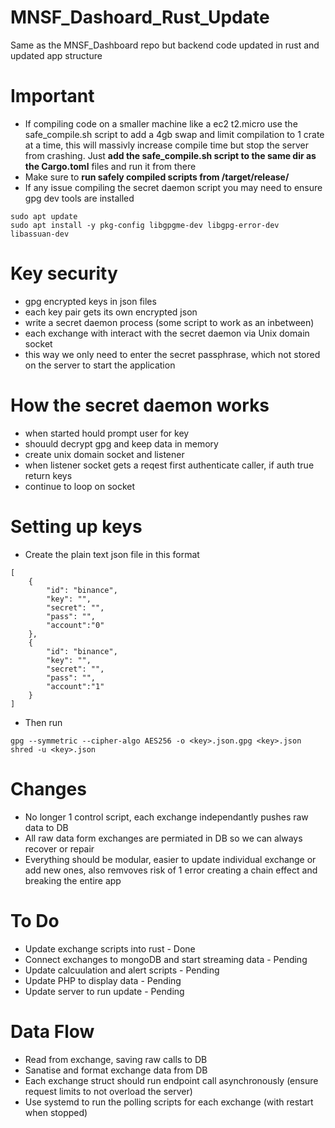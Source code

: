 # MNSF_Dashoard_Rust_Update
Same as the MNSF_Dashboard repo but backend code updated in rust and updated app structure

# Important
- If compiling code on a smaller machine like a ec2 t2.micro use the safe_compile.sh script to add a 4gb swap and limit compilation to 1 crate at a time, this will massivly increase compile time but stop the server from crashing. Just **add the safe_compile.sh script to the same dir as the Cargo.toml** files and run it from there
- Make sure to **run safely compiled scripts from /target/release/**
- If any issue compiling the secret daemon script you may need to ensure gpg dev tools are installed
```
sudo apt update
sudo apt install -y pkg-config libgpgme-dev libgpg-error-dev libassuan-dev
```

# Key security
- gpg encrypted keys in json files
- each key pair gets its own encrypted json
- write a secret daemon process (some script to work as an inbetween)
- each exchange with interact with the secret daemon via Unix domain socket
- this way we only need to enter the secret passphrase, which not stored on the server to start the application

# How the secret daemon works
- when started hould prompt user for key
- shouuld decrypt gpg and keep data in memory
- create unix domain socket and listener
- when listener socket gets a reqest first authenticate caller, if auth true return keys
- continue to loop on socket

# Setting up keys
- Create the plain text json file in this format
```
[
    {
        "id": "binance",
        "key": "",
        "secret": "",
        "pass": "",
        "account":"0"
    },
    {
        "id": "binance",
        "key": "",
        "secret": "",
        "pass": "",
        "account":"1"
    }
]
```
- Then run
```
gpg --symmetric --cipher-algo AES256 -o <key>.json.gpg <key>.json
shred -u <key>.json
```

# Changes
- No longer 1 control script, each exchange independantly pushes raw data to DB
- All raw data form exchanges are permiated in DB so we can always recover or repair
- Everything should be modular, easier to update individual exchange or add new ones, also remvoves risk of 1 error creating a chain effect and breaking the entire app

# To Do
- Update exchange scripts into rust - Done
- Connect exchanges to mongoDB and start streaming data - Pending
- Update calcuulation and alert scripts - Pending
- Update PHP to display data - Pending
- Update server to run update - Pending

# Data Flow
- Read from exchange, saving raw calls to DB
- Sanatise and format exchange data from DB
- Each exchange struct should run endpoint call asynchronously (ensure request limits to not overload the server)
- Use systemd to run the polling scripts for each exchange (with restart when stopped)
